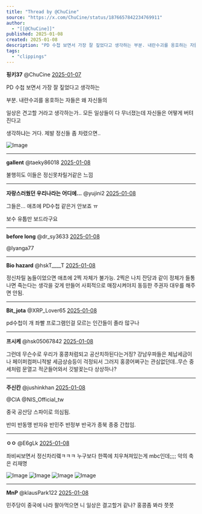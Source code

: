 ```yaml
---
title: "Thread by @ChuCine"
source: "https://x.com/ChuCine/status/1876657842234769911"
author:
  - "[[@ChuCine]]"
published: 2025-01-08
created: 2025-01-08
description: "PD 수첩 보면서 가장 잘 짚었다고 생각하는 부분. 내란수괴를 옹호하는 자들은 왜 자신들의 일상은 견고할 거라고 생각하는가.. 모든 일상들이 다 무너졌는데 자신들은 어떻게 버텨진다고 생각하냐는 거다. 제발 정신들 좀 차렸으면.."
tags:
  - "clippings"
---
```

**핑키37** @ChuCine [2025-01-07](https://x.com/ChuCine/status/1876657842234769911)

PD 수첩 보면서 가장 잘 짚었다고 생각하는

부분. 내란수괴를 옹호하는 자들은 왜 자신들의

일상은 견고할 거라고 생각하는가.. 모든 일상들이 다 무너졌는데 자신들은 어떻게 버텨진다고

생각하냐는 거다. 제발 정신들 좀 차렸으면..

![Image](https://pbs.twimg.com/media/Ggs6XA-aoAA5jFQ?format=jpg&name=large)

---

**gallent** @taeky86018 [2025-01-08](https://x.com/taeky86018/status/1876854058771771455)

불행히도 이들은 정신못차릴거같은 느낌

---

**자랑스러웠던 우리나라는 어디에...** @yujini2 [2025-01-08](https://x.com/yujini2/status/1876848094790222207)

그들은... 애초에 PD수첩 같은거 안보죠 ㅠ

보수 유툽만 보드라구요

---

**before long** @dr\_sy3633 [2025-01-08](https://x.com/dr_sy3633/status/1876828669852721368)

@lyanga77

---

**Bio hazard** @hskT\_\_\_\_T [2025-01-08](https://x.com/hskT____T/status/1876846561340121112)

정신차릴 놈들이었으면 애초에 2찍 자체가 불가능. 2찍은 나치 잔당과 같이 정체가 들통나면 죽는다는 생각을 갖게 만들어 사회적으로 매장시켜야지 동등한 주권자 대우를 해주면 안됨.

---

**Bit\_jota** @XRP\_Lover65 [2025-01-08](https://x.com/XRP_Lover65/status/1876871767202914450)

pd수첩이 개 좌빨 프로그램인걸 모르는 인간들이 졸라 많구나

---

**프시케** @hsk05067842 [2025-01-08](https://x.com/hsk05067842/status/1876865853842501811)

그런데 무슨수로 우리가 홍콩처럼되고 공산치하된다는거징? 강남우파들은 체납세금이나 페이퍼컴퍼니적발 세금상승등이 걱정되서 그러지 홍콩어쩌구는 관심없던데..무슨 중세처럼 문열고 적군들어와서 깃발꽂는다 상상하나?

---

**주신칸** @jushinkhan [2025-01-08](https://x.com/jushinkhan/status/1876854818003673115)

@CIA @NIS\_Official\_tw

중국 공산당 스파이로 의심됨.

반미 반동맹 반자유 반민주 반정부 반국가 종북 종중 간첩임.

---

**ㅇㅇ** @E6gLk [2025-01-08](https://x.com/E6gLk/status/1876877279856378158)

좌비씨보면서 정신차리랰ㅋㅋㅋ 누구보다 한쪽에 치우쳐져있는게 mbc인데;;;; 악의 축은 리재명

![Image](https://pbs.twimg.com/media/GgwB8FlawAAatxB?format=jpg&name=large) ![Image](https://pbs.twimg.com/media/GgwB8HUbkAALRQL?format=jpg&name=large) ![Image](https://pbs.twimg.com/media/GgwB8HeawAAp3n2?format=jpg&name=large) ![Image](https://pbs.twimg.com/media/GgwB8HyaEAAiV6Y?format=jpg&name=large)

---

**MnP** @klausPark122 [2025-01-08](https://x.com/klausPark122/status/1876863229369970754)

민주당이 중국에 나라 팔아먹으면 니 일상은 결고할거 같나? 홍콩좀 봐라 쯧쯧